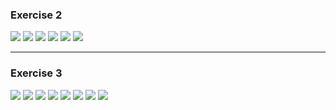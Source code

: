 ### **Exercise 2**

<img src="https://github.com/iondodon/UTM_DB/blob/master/Lab3/ex2/m1.png"/>
<img src="https://github.com/iondodon/UTM_DB/blob/master/Lab3/ex2/m2.png"/>
<img src="https://github.com/iondodon/UTM_DB/blob/master/Lab3/ex2/m2_1.png"/>
<img src="https://github.com/iondodon/UTM_DB/blob/master/Lab3/ex2/m3.png"/>
<img src="https://github.com/iondodon/UTM_DB/blob/master/Lab3/ex2/m4.png"/>
<img src="https://github.com/iondodon/UTM_DB/blob/master/Lab3/ex2/m5.png"/>

---

### **Exercise 3**

<img src="https://github.com/iondodon/UTM_DB/blob/master/Lab3/ex3/m1.png"/>
<img src="https://github.com/iondodon/UTM_DB/blob/master/Lab3/ex3/m2.png"/>
<img src="https://github.com/iondodon/UTM_DB/blob/master/Lab3/ex3/m3.png"/>
<img src="https://github.com/iondodon/UTM_DB/blob/master/Lab3/ex3/m4.png"/>
<img src="https://github.com/iondodon/UTM_DB/blob/master/Lab3/ex3/m5.png"/>
<img src="https://github.com/iondodon/UTM_DB/blob/master/Lab3/ex3/m6.png"/>
<img src="https://github.com/iondodon/UTM_DB/blob/master/Lab3/ex3/m7.png"/>
<img src="https://github.com/iondodon/UTM_DB/blob/master/Lab3/ex3/m8.png"/>
